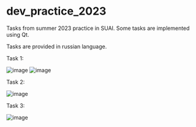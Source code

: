 # dev_practice_2023

Tasks from summer 2023 practice in SUAI. Some tasks are implemented using Qt.

Tasks are provided in russian language.

Task 1:

![image](https://github.com/jaroslav2324/dev_practice_2023/assets/94970404/60f8e2ae-d914-4785-b809-320da61d09f9)
![image](https://github.com/jaroslav2324/dev_practice_2023/assets/94970404/44426954-41b9-4462-8b54-0cea116827e3)

Task 2:

![image](https://github.com/jaroslav2324/dev_practice_2023/assets/94970404/67e227e1-1986-40bd-9891-ddc642959b0d)

Task 3:

![image](https://github.com/jaroslav2324/dev_practice_2023/assets/94970404/44d5d571-f97a-4734-89be-120851bcde20)
